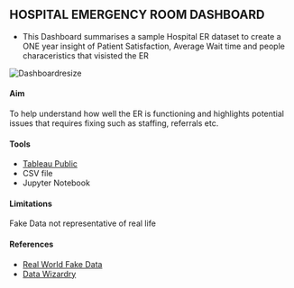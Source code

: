 ## HOSPITAL EMERGENCY ROOM DASHBOARD
- This Dashboard summarises a sample Hospital ER dataset to create a ONE year insight of Patient Satisfaction, Average Wait time and people characeristics that visisted the ER

![Dashboardresize](https://github.com/TeniOT/Hospital-ER-Dashboard/assets/164643376/5b19da66-114b-4066-ac19-7eda8ca9b111)


#### Aim
To help understand how well the ER is functioning and highlights potential issues that requires fixing such as staffing, referrals etc.

#### Tools
- [Tableau Public](https://public.tableau.com/app/discover)
- CSV file
- Jupyter Notebook

#### Limitations
Fake Data not representative of real life

#### References
- [Real World Fake Data](https://data.world/markbradbourne/rwfd-real-world-fake-data)
- [Data Wizardry](https://www.youtube.com/watch?v=RKRHozoSlVk)
